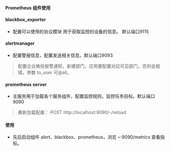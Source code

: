 #### Prometheus 组件使用

#### blackbox_exporter

- 配置可以使用的协议模块 用于获取监控的设备的信息。 默认端口9115

#### alertmanager

- 配置警报信息，配置发送相关信息。默认端口9093

> 配置企业微信报警通知，新建部门，应用要配置对应可见部门，否则会报错。参数 to_user 可@all。

#### prometheus server

- 主服务用于加载各个服务组件，配置监控规则，监控任务目标。默认端口9090

> 重新加载配置： POST http://localhost:9090/-/reload

#### 使用

- 先后启动组件 alert、blackbox、prometheus，浏览 ~:9090/metrics 查看指标。